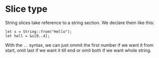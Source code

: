 # Slice type
String slices take reference to a string section. We declare them like this:  
```
let s = String::from("Hello");
let hell = &s[0..4];
``` 
With the `..` syntax, we can just ommit the first number if we want it from start, omit last if we want it till end or omit both if we want whole string.
